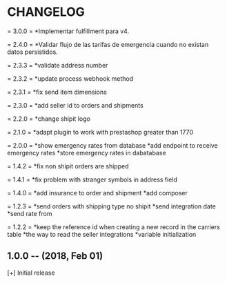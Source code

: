 # CHANGELOG
= 3.0.0 =
*Implementar fulfillment para v4.

= 2.4.0 =
*Validar flujo de las tarifas de emergencia cuando no existan datos persistidos.

= 2.3.3 =
*validate address number

= 2.3.2 =
*update process webhook method

= 2.3.1 =
*fix send item dimensions

= 2.3.0 =
*add seller id to orders and shipments

= 2.2.0 =
*change shipit logo

= 2.1.0 =
*adapt plugin to work with prestashop greater than 1770

= 2.0.0 =
*show emergency rates from database
*add endpoint to receive emergency rates
*store emergency rates in dabatabase

= 1.4.2 =
*fix non shipit orders are shipped

= 1.4.1 =
*fix problem with  stranger symbols in address field

= 1.4.0 =
*add insurance to order and shipment
*add composer

= 1.2.3 =
*send orders with shipping type no shipit
*send integration date
*send rate from

= 1.2.2 =
*keep the reference id when creating a new record in the carriers table
*the way to read the seller integrations
*variable initialization

## 1.0.0 -- (2018, Feb 01)
[+] Initial release
